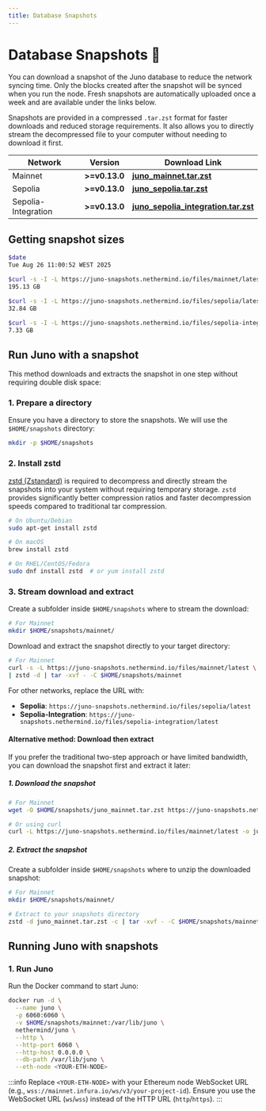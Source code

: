 ```yaml
---
title: Database Snapshots
---
```


# Database Snapshots :camera_flash:

You can download a snapshot of the Juno database to reduce the network syncing time. Only the blocks created after the snapshot will be synced when you run the node. Fresh snapshots are automatically uploaded once a week and are available under the links below.

Snapshots are provided in a compressed `.tar.zst` format for faster downloads and reduced storage requirements. It also allows you to directly stream the decompressed file to your computer without needing to download it first.

| Network             | Version       | Download Link                                                                                                 |
| ------------------- | ------------- | ------------------------------------------------------------------------------------------------------------- |
| Mainnet             | **>=v0.13.0** | [**juno_mainnet.tar.zst**](https://juno-snapshots.nethermind.io/files/mainnet/latest)                         |
| Sepolia             | **>=v0.13.0** | [**juno_sepolia.tar.zst**](https://juno-snapshots.nethermind.io/files/sepolia/latest)                         |
| Sepolia-Integration | **>=v0.13.0** | [**juno_sepolia_integration.tar.zst**](https://juno-snapshots.nethermind.io/files/sepolia-integration/latest) |

## Getting snapshot sizes

```bash
$date
Tue Aug 26 11:00:52 WEST 2025

$curl -s -I -L https://juno-snapshots.nethermind.io/files/mainnet/latest | gawk -v IGNORECASE=1 '/^Content-Length/ { printf "%.2f GB\n", $2/1024/1024/1024 }'
195.13 GB

$curl -s -I -L https://juno-snapshots.nethermind.io/files/sepolia/latest | gawk -v IGNORECASE=1 '/^Content-Length/ { printf "%.2f GB\n", $2/1024/1024/1024 }'
32.84 GB

$curl -s -I -L https://juno-snapshots.nethermind.io/files/sepolia-integration/latest | gawk -v IGNORECASE=1 '/^Content-Length/ { printf "%.2f GB\n", $2/1024/1024/1024 }'
7.33 GB
```

## Run Juno with a snapshot

This method downloads and extracts the snapshot in one step without requiring double disk space:

### 1. Prepare a directory

Ensure you have a directory to store the snapshots. We will use the `$HOME/snapshots` directory:

```bash
mkdir -p $HOME/snapshots
```

### 2. Install zstd

[zstd (Zstandard)](https://github.com/facebook/zstd) is required to decompress and directly stream the snapshots into your system without requiring temporary storage. `zstd` provides significantly better compression ratios and faster decompression speeds compared to traditional tar compression.

```bash
# On Ubuntu/Debian
sudo apt-get install zstd

# On macOS
brew install zstd

# On RHEL/CentOS/Fedora
sudo dnf install zstd  # or yum install zstd
```

### 3. Stream download and extract

Create a subfolder inside `$HOME/snapshots` where to stream the download:

```bash
# For Mainnet
mkdir $HOME/snapshots/mainnet/
```

Download and extract the snapshot directly to your target directory:

```bash
# For Mainnet
curl -s -L https://juno-snapshots.nethermind.io/files/mainnet/latest \
| zstd -d | tar -xvf - -C $HOME/snapshots/mainnet
```

For other networks, replace the URL with:

- **Sepolia**: `https://juno-snapshots.nethermind.io/files/sepolia/latest`
- **Sepolia-Integration**: `https://juno-snapshots.nethermind.io/files/sepolia-integration/latest`

#### Alternative method: Download then extract

If you prefer the traditional two-step approach or have limited bandwidth, you can download the snapshot first and extract it later:

##### 1. Download the snapshot

```bash
# For Mainnet
wget -O $HOME/snapshots/juno_mainnet.tar.zst https://juno-snapshots.nethermind.io/files/mainnet/latest

# Or using curl
curl -L https://juno-snapshots.nethermind.io/files/mainnet/latest -o juno_mainnet.tar.zst
```

##### 2. Extract the snapshot

Create a subfolder inside `$HOME/snapshots` where to unzip the downloaded snapshot:

```bash
# For Mainnet
mkdir $HOME/snapshots/mainnet/
```

```bash
# Extract to your snapshots directory
zstd -d juno_mainnet.tar.zst -c | tar -xvf - -C $HOME/snapshots/mainnet
```

## Running Juno with snapshots

### 1. Run Juno

Run the Docker command to start Juno:

```bash
docker run -d \
  --name juno \
  -p 6060:6060 \
  -v $HOME/snapshots/mainnet:/var/lib/juno \
  nethermind/juno \
  --http \
  --http-port 6060 \
  --http-host 0.0.0.0 \
  --db-path /var/lib/juno \
  --eth-node <YOUR-ETH-NODE>
```

:::info
Replace `<YOUR-ETH-NODE>` with your Ethereum node WebSocket URL (e.g., `wss://mainnet.infura.io/ws/v3/your-project-id`). Ensure you use the WebSocket URL (`ws`/`wss`) instead of the HTTP URL (`http`/`https`).
:::
